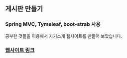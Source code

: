 ## 게시판 만들기
### Spring MVC, Tymeleaf, boot-strab 사용

공부한 것들을 이용해서 자기소개 웹사이트를 만들어 보았습니다.
### [웹사이트 링크](http://jaeun.dudinara.com/home)
